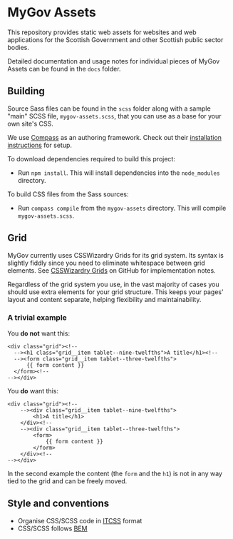 # MyGov Assets

This repository provides static web assets for websites and web applications for the Scottish Government and other Scottish public sector bodies.

Detailed documentation and usage notes for individual pieces of MyGov Assets can be found in the `docs` folder.

## Building

Source Sass files can be found in the `scss` folder along with a sample "main" SCSS file, `mygov-assets.scss`, that you can use as a base for your own site's CSS.

We use [Compass](http://compass-style.org/) as an authoring framework. Check out their [installation instructions](http://compass-style.org/install/) for setup.

To download dependencies required to build this project:

* Run `npm install`. This will install dependencies into the `node_modules` directory.

To build CSS files from the Sass sources:

* Run `compass compile` from the `mygov-assets` directory. This will compile `mygov-assets.scss`.

## Grid

MyGov currently uses CSSWizardry Grids for its grid system. Its syntax is slightly fiddly since you need to eliminate whitespace between grid elements. See [CSSWizardry Grids](https://github.com/csswizardry/csswizardry-grids) on GitHub for implementation notes.

Regardless of the grid system you use, in the vast majority of cases you should use extra elements for your grid structure. This keeps your pages' layout and content separate, helping flexibility and maintainability.

### A trivial example

You **do not** want this:

    <div class="grid"><!--
      --><h1 class="grid__item tablet--nine-twelfths">A title</h1><!--
      --><form class="grid__item tablet--three-twelfths">
          {{ form content }}
      </form><!--
    --></div>

You **do** want this:

    <div class="grid"><!--
        --><div class="grid__item tablet--nine-twelfths">
            <h1>A title</h1>
        </div><!--
        --><div class="grid__item tablet--three-twelfths">
            <form>
                {{ form content }}
            </form>
        </div><!--
    --></div>

In the second example the content (the `form` and the `h1`) is not in any way tied to the grid and can be freely moved.

## Style and conventions

* Organise CSS/SCSS code in [ITCSS](https://www.xfive.co/blog/itcss-scalable-maintainable-css-architecture/) format
* CSS/SCSS follows [BEM](http://getbem.com/introduction/)
